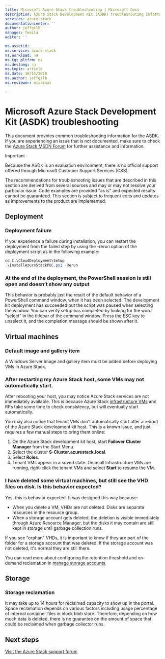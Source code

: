 ```yaml
---
title: Microsoft Azure Stack troubleshooting | Microsoft Docs
description: Azure Stack Development Kit (ASDK) troubleshooting information.
services: azure-stack
documentationcenter: ''
author: jeffgilb
manager: femila
editor: ''

ms.assetid: 
ms.service: azure-stack
ms.workload: na
ms.tgt_pltfrm: na
ms.devlang: na
ms.topic: article
ms.date: 10/15/2018
ms.author: jeffgilb
ms.reviewer: misainat

---
```

# Microsoft Azure Stack Development Kit (ASDK) troubleshooting
This document provides common troubleshooting information for the ASDK. If you are experiencing an issue that is not documented, make sure to check the [Azure Stack MSDN Forum](https://social.msdn.microsoft.com/Forums/azure/home?forum=azurestack) for further assistance and information.  

> [!IMPORTANT]
> Because the ASDK is an evaluation environment, there is no official support offered through Microsoft Customer Support Services (CSS).

The recommendations for troubleshooting issues that are described in this section are derived from several sources and may or may not resolve your particular issue. Code examples are provided "as is" and expected results cannot be guaranteed. This section is subject to frequent edits and updates as improvements to the product are implemented.

## Deployment
### Deployment failure
If you experience a failure during installation, you can restart the deployment from the failed step by using the -rerun option of the deployment script as in the following example:

  ```powershell
  cd C:\CloudDeployment\Setup
  .\InstallAzureStackPOC.ps1 -Rerun
  ```

### At the end of the deployment, the PowerShell session is still open and doesn’t show any output
This behavior is probably just the result of the default behavior of a PowerShell command window, when it has been selected. The development kit deployment has succeeded but the script was paused when selecting the window. You can verify setup has completed by looking for the word "select" in the titlebar of the command window. Press the ESC key to unselect it, and the completion message should be shown after it.

## Virtual machines
### Default image and gallery item
A Windows Server image and gallery item must be added before deploying VMs in Azure Stack.

### After restarting my Azure Stack host, some VMs may not automatically start.
After rebooting your host, you may notice Azure Stack services are not immediately available. This is because Azure Stack [infrastructure VMs](asdk-architecture.md#virtual-machine-roles) and RPs take some time to check consistency, but will eventually start automatically.

You may also notice that tenant VMs don't automatically start after a reboot of the Azure Stack development kit host. This is a known issue, and just requires a few manual steps to bring them online:

1.  On the Azure Stack development kit host, start **Failover Cluster Manager** from the Start Menu.
2.  Select the cluster **S-Cluster.azurestack.local**.
3.  Select **Roles**.
4.  Tenant VMs appear in a *saved* state. Once all Infrastructure VMs are running, right-click the tenant VMs and select **Start** to resume the VM.

### I have deleted some virtual machines, but still see the VHD files on disk. Is this behavior expected?
Yes, this is behavior expected. It was designed this way because:

* When you delete a VM, VHDs are not deleted. Disks are separate resources in the resource group.
* When a storage account gets deleted, the deletion is visible immediately through Azure Resource Manager, but the disks it may contain are still kept in storage until garbage collection runs.

If you see "orphan" VHDs, it is important to know if they are part of the folder for a storage account that was deleted. If the storage account was not deleted, it's normal they are still there.

You can read more about configuring the retention threshold and on-demand reclamation in [manage storage accounts](.\.\azure-stack-manage-storage-accounts.md).

## Storage
### Storage reclamation
It may take up to 14 hours for reclaimed capacity to show up in the portal. Space reclamation depends on various factors including usage percentage of internal container files in block blob store. Therefore, depending on how much data is deleted, there is no guarantee on the amount of space that could be reclaimed when garbage collector runs.

## Next steps
[Visit the Azure Stack support forum](https://social.msdn.microsoft.com/Forums/azure/home?forum=azurestack)

